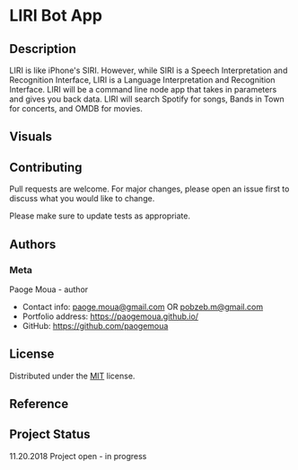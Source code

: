 # LIRI Bot App

## Description
LIRI is like iPhone's SIRI. However, while SIRI is a Speech Interpretation and Recognition Interface, LIRI is a Language Interpretation and Recognition Interface. LIRI will be a command line node app that takes in parameters and gives you back data. LIRI will search Spotify for songs, Bands in Town for concerts, and OMDB for movies.

## Visuals

<!-- ![image] () -->

<!-- [![Watch the video](https://i.imgur.com/vKb2F1B.png)](https://youtu.be/vt5fpE0bzSY) -->

## Contributing
Pull requests are welcome. For major changes, please open an issue first to discuss what you would like to change.

Please make sure to update tests as appropriate.

## Authors
### Meta
Paoge Moua - author
* Contact info: paoge.moua@gmail.com OR pobzeb.m@gmail.com
* Portfolio address: https://paogemoua.github.io/
* GitHub: https://github.com/paogemoua

## License
Distributed under the [MIT] license.

## Reference

## Project Status
11.20.2018 Project open - in progress

<!-- Linked -->
[MIT]: https://choosealicense.com/licenses/mit/